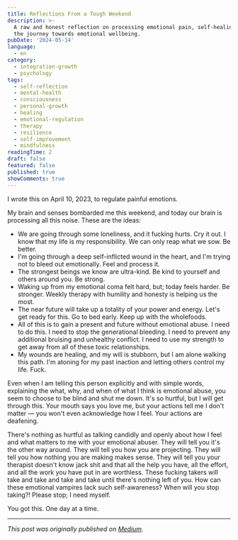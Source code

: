 ```yaml
---
title: Reflections From a Tough Weekend
description: >-
  A raw and honest reflection on processing emotional pain, self-healing, and
  the journey towards emotional wellbeing.
pubDate: '2024-05-14'
language:
  - en
category:
  - integration-growth
  - psychology
tags:
  - self-reflection
  - mental-health
  - consciousness
  - personal-growth
  - healing
  - emotional-regulation
  - therapy
  - resilience
  - self-improvement
  - mindfulness
readingTime: 2
draft: false
featured: false
published: true
showComments: true
---
```


I wrote this on April 10, 2023, to regulate painful emotions.

My brain and senses bombarded me this weekend, and today our brain is processing all this noise. These are the ideas:

- We are going through some loneliness, and it fucking hurts. Cry it out. I know that my life is my responsibility. We can only reap what we sow. Be better.
- I'm going through a deep self-inflicted wound in the heart, and I'm trying not to bleed out emotionally. Feel and process it.
- The strongest beings we know are ultra-kind. Be kind to yourself and others around you. Be strong.
- Waking up from my emotional coma felt hard, but; today feels harder. Be stronger. Weekly therapy with humility and honesty is helping us the most.
- The near future will take up a totality of your power and energy. Let's get ready for this. Go to bed early. Keep up with the wholefoods.
- All of this is to gain a present and future without emotional abuse. I need to do this. I need to stop the generational bleeding. I need to prevent any additional bruising and unhealthy conflict. I need to use my strength to get away from all of these toxic relationships.
- My wounds are healing, and my will is stubborn, but I am alone walking this path. I'm atoning for my past inaction and letting others control my life. Fuck.

Even when I am telling this person explicitly and with simple words, explaining the what, why, and when of what I think is emotional abuse, you seem to choose to be blind and shut me down. It's so hurtful, but I will get through this. Your mouth says you love me, but your actions tell me I don't matter — you won't even acknowledge how I feel. Your actions are deafening.

There's nothing as hurtful as talking candidly and openly about how I feel and what matters to me with your emotional abuser. They will tell you it's the other way around. They will tell you how you are projecting. They will tell you how nothing you are making makes sense. They will tell you your therapist doesn't know jack shit and that all the help you have, all the effort, and all the work you have put in are worthless. These fucking takers will take and take and take and take until there's nothing left of you. How can these emotional vampires lack such self-awareness? When will you stop taking?! Please stop; I need myself.

You got this. One day at a time.

---

_This post was originally published on [Medium](https://medium.com/@wizards777/reflections-from-a-tough-weekend-154e8c2a13b7)._
